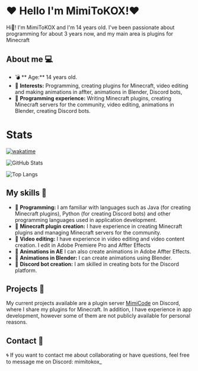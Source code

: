 # ❤️ Hello I'm MimiToKOX!❤️ 

Hi👋! I'm MimiToKOX and I'm 14 years old. I've been passionate about programming for about 3 years now, and my main area is plugins for Minecraft

## About me 💻

- 💣 ** Age:** 14 years old.
- 🔫 **Interests:** Programming, creating plugins for Minecraft, video editing and making animations in affter, animations in Blender, Discord bots, 
- 🔮 **Programming experience:** Writing Minecraft plugins, creating Minecraft servers for the community, video editing, animations in Blender, creating Discord bots.

# Stats

[![wakatime](https://wakatime.com/badge/user/5140a17f-48c5-4343-b03e-3906507f2edc.svg)](https://wakatime.com/@5140a17f-48c5-4343-b03e-3906507f2edc)

![GitHub Stats](https://github-readme-stats.vercel.app/api?username=MimiToKox&show_icons=true&theme=radical)

![Top Langs](https://github-readme-stats.vercel.app/api/top-langs/?username=MimiToKox&layout=compact&theme=radical)


## My skills 💎

- 📁 **Programming:** I am familiar with languages such as Java (for creating Minecraft plugins), Python (for creating Discord bots) and other programming languages used in application development.
- 🎉 **Minecraft plugin creation:** I have experience in creating Minecraft plugins and managing Minecraft servers for the community.
- 📔 **Video editing:** I have experience in video editing and video content creation. I edit in Adobe Premiere Pro and Affter Effects
- 📐 **Animations in AE** I can also create animations in Adobe Affter Effects.
- 🔗 **Animations in Blender:** I can create animations using Blender.
- 🤖 **Discord bot creation:** I am skilled in creating bots for the Discord platform.

## Projects 📑

My current projects available are a plugin server [MimiCode](https://dsc.gg/mimicode) on Discord, where I share my plugins for Minecraft. In addition, I have experience in app development, however some of them are not publicly available for personal reasons.

## Contact 📛

🌀 If you want to contact me about collaborating or have questions, feel free to message me on Discord: mimitokox_

